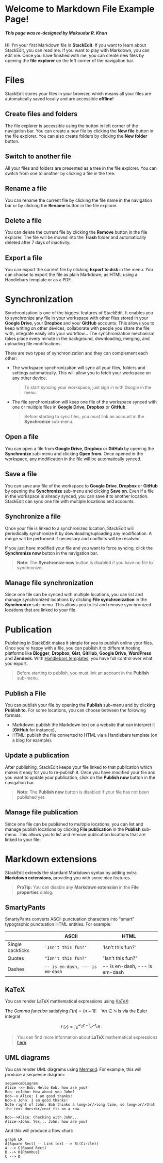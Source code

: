 # Welcome to Markdown File Example Page!
##### This page was re-designed by Maksudur R. Khan


Hi! I'm your first Markdown file in **StackEdit**. If you want to learn about StackEdit, you can read me. If you want to play with Markdown, you can edit me. Once you have finished with me, you can create new files by opening the **file explorer** on the left corner of the navigation bar.



# Files


StackEdit stores your files in your browser, which means all your files are automatically saved locally and are accessible **offline!**


## Create files and folders


The file explorer is accessible using the button in left corner of the navigation bar. You can create a new file by clicking the **New file** button in the file explorer. You can also create folders by clicking the **New folder** button.


## Switch to another file


All your files and folders are presented as a tree in the file explorer. You can switch from one to another by clicking a file in the tree.


## Rename a file


You can rename the current file by clicking the file name in the navigation bar or by clicking the **Rename** button in the file explorer.


## Delete a file


You can delete the current file by clicking the **Remove** button in the file explorer. The file will be moved into the **Trash** folder and automatically deleted after 7 days of inactivity.


## Export a file


You can export the current file by clicking **Export to disk** in the menu. You can choose to export the file as plain Markdown, as HTML using a Handlebars template or as a PDF.



# Synchronization


Synchronization is one of the biggest features of StackEdit. It enables you to synchronize any file in your workspace with other files stored in your **Google Drive**, your **Dropbox** and your **GitHub** accounts. This allows you to keep writing on other devices, collaborate with people you share the file with, integrate easily into your workflow... The synchronization mechanism takes place every minute in the background, downloading, merging, and uploading file modifications.


There are two types of synchronization and they can complement each other:


- The workspace synchronization will sync all your files, folders and settings automatically. This will allow you to fetch your workspace on any other device.
	> To start syncing your workspace, just sign in with Google in the menu.

- The file synchronization will keep one file of the workspace synced with one or multiple files in **Google Drive**, **Dropbox** or **GitHub**.
	> Before starting to sync files, you must link an account in the **Synchronize** sub-menu.


## Open a file


You can open a file from **Google Drive**, **Dropbox** or **GitHub** by opening the **Synchronize** sub-menu and clicking **Open from**. Once opened in the workspace, any modification in the file will be automatically synced.


## Save a file


You can save any file of the workspace to **Google Drive**, **Dropbox** or **GitHub** by opening the **Synchronize** sub-menu and clicking **Save on**. Even if a file in the workspace is already synced, you can save it to another location. StackEdit can sync one file with multiple locations and accounts.


## Synchronize a file


Once your file is linked to a synchronized location, StackEdit will periodically synchronize it by downloading/uploading any modification. A merge will be performed if necessary and conflicts will be resolved.


If you just have modified your file and you want to force syncing, click the **Synchronize now** button in the navigation bar.


> **Note:** The **Synchronize now** button is disabled if you have no file to synchronize.


## Manage file synchronization


Since one file can be synced with multiple locations, you can list and manage synchronized locations by clicking **File synchronization** in the **Synchronize** sub-menu. This allows you to list and remove synchronized locations that are linked to your file.



# Publication


Publishing in StackEdit makes it simple for you to publish online your files. Once you're happy with a file, you can publish it to different hosting platforms like **Blogger**, **Dropbox**, **Gist**, **GitHub**, **Google Drive**, **WordPress** and **Zendesk**. With [Handlebars templates](http://handlebarsjs.com/), you have full control over what you export.


> Before starting to publish, you must link an account in the **Publish** sub-menu.


## Publish a File


You can publish your file by opening the **Publish** sub-menu and by clicking **Publish to**. For some locations, you can choose between the following formats:


- Markdown: publish the Markdown text on a website that can interpret it (**GitHub** for instance),
- HTML: publish the file converted to HTML via a Handlebars template (on a blog for example).


## Update a publication


After publishing, StackEdit keeps your file linked to that publication which makes it easy for you to re-publish it. Once you have modified your file and you want to update your publication, click on the **Publish now** button in the navigation bar.


> **Note:** The **Publish now** button is disabled if your file has not been published yet.


## Manage file publication


Since one file can be published to multiple locations, you can list and manage publish locations by clicking **File publication** in the **Publish** sub-menu. This allows you to list and remove publication locations that are linked to your file.



# Markdown extensions


StackEdit extends the standard Markdown syntax by adding extra **Markdown extensions**, providing you with some nice features.


> **ProTip:** You can disable any **Markdown extension** in the **File properties** dialog.



## SmartyPants


SmartyPants converts ASCII punctuation characters into "smart" typographic punctuation HTML entities. For example:


|                |ASCII                          |HTML                         |
|----------------|-------------------------------|-----------------------------|
|Single backticks|`'Isn't this fun?'`            |'Isn't this fun?'            |
|Quotes          |`"Isn't this fun?"`            |"Isn't this fun?"            |
|Dashes          |`-- is en-dash, --- is em-dash`|-- is en-dash, --- is em-dash|



## KaTeX


You can render LaTeX mathematical expressions using [KaTeX](https://khan.github.io/KaTeX/):


The *Gamma function* satisfying $\Gamma(n) = (n-1)!\quad\forall n\in\mathbb N$ is via the Euler integral


$$
\Gamma(z) = \int_0^\infty t^{z-1}e^{-t}dt\,.
$$


> You can find more information about **LaTeX** mathematical expressions [here](http://meta.math.stackexchange.com/questions/5020/mathjax-basic-tutorial-and-quick-reference).



## UML diagrams


You can render UML diagrams using [Mermaid](https://mermaidjs.github.io/). For example, this will produce a sequence diagram:


```mermaid
sequenceDiagram
Alice ->> Bob: Hello Bob, how are you?
Bob-->>John: How about you John?
Bob--x Alice: I am good thanks!
Bob-x John: I am good thanks!
Note right of John: Bob thinks a long<br/>long time, so long<br/>that the text does<br/>not fit on a row.

Bob-->Alice: Checking with John...
Alice->John: Yes... John, how are you?
```


And this will produce a flow chart:


```mermaid
graph LR
A[Square Rect] -- Link text --> B((Circle))
A --> C(Round Rect)
B --> D{Rhombus}
C --> D
```
